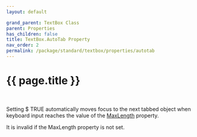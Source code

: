 ```yaml
---
layout: default

grand_parent: TextBox Class
parent: Properties
has_children: false
title: TextBox.AutoTab Property
nav_order: 2
permalink: /package/standard/textbox/properties/autotab
---
```

# {{ page.title }}
<br>

Setting $ TRUE automatically moves focus to the next tabbed object when keyboard input reaches the value of the  <a href="/package/standard/editbox/properties/maxlength">MaxLength</a> property.

It is invalid if the MaxLength property is not set.